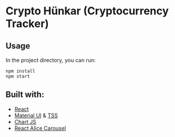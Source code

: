 # Crypto Hünkar (Cryptocurrency Tracker)

## Usage
In the project directory, you can run:
```
npm install
npm start
```

## Built with:

- [React](https://reactjs.org/)
- [Material UI](https://mui.com//) & [TSS](https://www.tss-react.dev/)
- [Chart JS](https://reactchartjs.github.io/react-chartjs-2/#/)
- [React Alice Carousel](https://github.com/maxmarinich/react-alice-carousel#readme)
